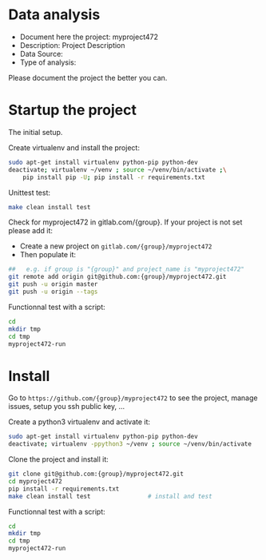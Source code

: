 # Data analysis
- Document here the project: myproject472
- Description: Project Description
- Data Source:
- Type of analysis:

Please document the project the better you can.

# Startup the project

The initial setup.

Create virtualenv and install the project:
```bash
sudo apt-get install virtualenv python-pip python-dev
deactivate; virtualenv ~/venv ; source ~/venv/bin/activate ;\
    pip install pip -U; pip install -r requirements.txt
```

Unittest test:
```bash
make clean install test
```

Check for myproject472 in gitlab.com/{group}.
If your project is not set please add it:

- Create a new project on `gitlab.com/{group}/myproject472`
- Then populate it:

```bash
##   e.g. if group is "{group}" and project_name is "myproject472"
git remote add origin git@github.com:{group}/myproject472.git
git push -u origin master
git push -u origin --tags
```

Functionnal test with a script:

```bash
cd
mkdir tmp
cd tmp
myproject472-run
```

# Install

Go to `https://github.com/{group}/myproject472` to see the project, manage issues,
setup you ssh public key, ...

Create a python3 virtualenv and activate it:

```bash
sudo apt-get install virtualenv python-pip python-dev
deactivate; virtualenv -ppython3 ~/venv ; source ~/venv/bin/activate
```

Clone the project and install it:

```bash
git clone git@github.com:{group}/myproject472.git
cd myproject472
pip install -r requirements.txt
make clean install test                # install and test
```
Functionnal test with a script:

```bash
cd
mkdir tmp
cd tmp
myproject472-run
```
